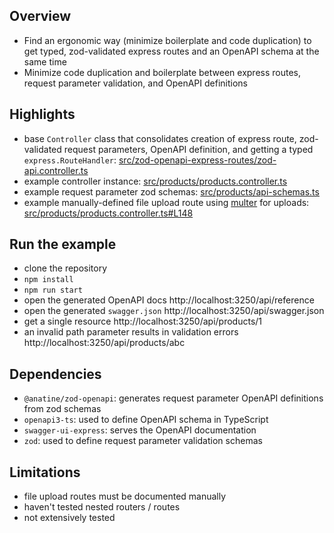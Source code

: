 ## Overview

- Find an ergonomic way (minimize boilerplate and code duplication) to get typed, zod-validated express routes and an OpenAPI
  schema at the same time
- Minimize code duplication and boilerplate between express routes, request parameter validation, and OpenAPI definitions

## Highlights

- base `Controller` class that consolidates creation of express route, zod-validated request parameters, OpenAPI definition, and getting a typed `express.RouteHandler`: [src/zod-openapi-express-routes/zod-api.controller.ts](src/zod-openapi-express-routes/zod-api.controller.ts)
- example controller instance: [src/products/products.controller.ts](src/products/products.controller.ts)
- example request parameter zod schemas: [src/products/api-schemas.ts](src/products/api-schemas.ts)
- example manually-defined file upload route using [multer](https://github.com/expressjs/multer) for uploads: [src/products/products.controller.ts#L148](src/products/products.controller.ts#L148)

## Run the example

- clone the repository
- `npm install`
- `npm run start`
- open the generated OpenAPI docs http://localhost:3250/api/reference
- open the generated `swagger.json` http://localhost:3250/api/swagger.json
- get a single resource http://localhost:3250/api/products/1
- an invalid path parameter results in validation errors http://localhost:3250/api/products/abc

## Dependencies

- `@anatine/zod-openapi`: generates request parameter OpenAPI definitions from zod schemas
- `openapi3-ts`: used to define OpenAPI schema in TypeScript
- `swagger-ui-express`: serves the OpenAPI documentation
- `zod`: used to define request parameter validation schemas

## Limitations

- file upload routes must be documented manually
- haven't tested nested routers / routes
- not extensively tested
